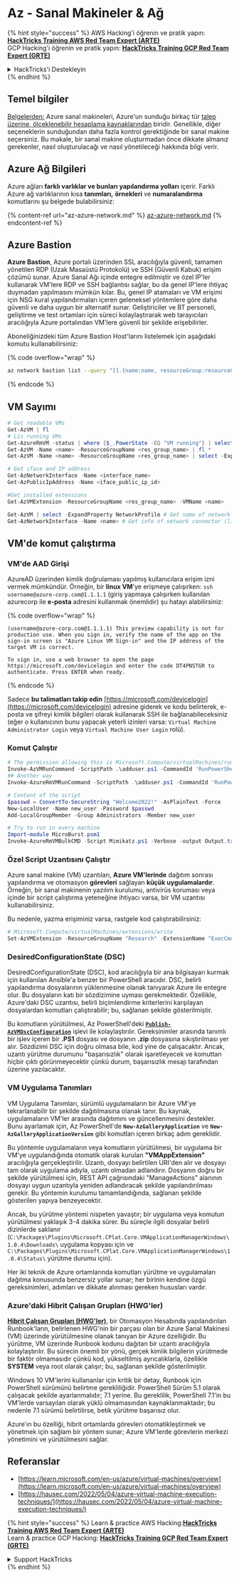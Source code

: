 # Az - Sanal Makineler & Ağ

{% hint style="success" %}
AWS Hacking'i öğrenin ve pratik yapın:<img src="../../../../.gitbook/assets/image (1) (1).png" alt="" data-size="line">[**HackTricks Training AWS Red Team Expert (ARTE)**](https://training.hacktricks.xyz/courses/arte)<img src="../../../../.gitbook/assets/image (1) (1).png" alt="" data-size="line">\
GCP Hacking'i öğrenin ve pratik yapın: <img src="../../../../.gitbook/assets/image (2).png" alt="" data-size="line">[**HackTricks Training GCP Red Team Expert (GRTE)**<img src="../../../../.gitbook/assets/image (2).png" alt="" data-size="line">](https://training.hacktricks.xyz/courses/grte)

<details>

<summary>HackTricks'i Destekleyin</summary>

* [**abonelik planlarını**](https://github.com/sponsors/carlospolop) kontrol edin!
* **💬 [**Discord grubuna**](https://discord.gg/hRep4RUj7f) veya [**telegram grubuna**](https://t.me/peass) katılın ya da **Twitter**'da **bizi takip edin** 🐦 [**@hacktricks\_live**](https://twitter.com/hacktricks\_live)**.**
* **Hacking ipuçlarını paylaşmak için** [**HackTricks**](https://github.com/carlospolop/hacktricks) ve [**HackTricks Cloud**](https://github.com/carlospolop/hacktricks-cloud) github reposuna PR gönderin.

</details>
{% endhint %}

## Temel bilgiler

[Belgelerden:](https://learn.microsoft.com/en-us/azure/virtual-machines/overview) Azure sanal makineleri, Azure'un sunduğu birkaç tür [talep üzerine, ölçeklenebilir hesaplama kaynaklarından](https://learn.microsoft.com/en-us/azure/architecture/guide/technology-choices/compute-decision-tree) biridir. Genellikle, diğer seçeneklerin sunduğundan daha fazla kontrol gerektiğinde bir sanal makine seçersiniz. Bu makale, bir sanal makine oluşturmadan önce dikkate almanız gerekenler, nasıl oluşturulacağı ve nasıl yönetileceği hakkında bilgi verir.

## Azure Ağ Bilgileri

Azure ağları **farklı varlıklar ve bunları yapılandırma yolları** içerir. Farklı Azure ağ varlıklarının kısa **tanımları,** **örnekleri** ve **numaralandırma** komutlarını şu belgede bulabilirsiniz:

{% content-ref url="az-azure-network.md" %}
[az-azure-network.md](az-azure-network.md)
{% endcontent-ref %}

## Azure Bastion

**Azure Bastion**, Azure portalı üzerinden SSL aracılığıyla güvenli, tamamen yönetilen RDP (Uzak Masaüstü Protokolü) ve SSH (Güvenli Kabuk) erişim çözümü sunar. Azure Sanal Ağı içinde entegre edilmiştir ve özel IP'ler kullanarak VM'lere RDP ve SSH bağlantısı sağlar, bu da genel IP'lere ihtiyaç duymadan yapılmasını mümkün kılar. Bu, genel IP atamaları ve VM erişimi için NSG kural yapılandırmaları içeren geleneksel yöntemlere göre daha güvenli ve daha uygun bir alternatif sunar. Geliştiriciler ve BT personeli, geliştirme ve test ortamları için süreci kolaylaştırarak web tarayıcıları aracılığıyla Azure portalından VM'lere güvenli bir şekilde erişebilirler.

Aboneliğinizdeki tüm Azure Bastion Host'larını listelemek için aşağıdaki komutu kullanabilirsiniz:

{% code overflow="wrap" %}
```bash
az network bastion list --query "[].{name:name, resourceGroup:resourceGrou, location:location}" -o table
```
{% endcode %}

## VM Sayımı
```powershell
# Get readable VMs
Get-AzVM | fl
# Lis running VMs
Get-AzureRmVM -status | where {$_.PowerState -EQ "VM running"} | select ResourceGroupName,Name
Get-AzVM -Name <name> -ResourceGroupName <res_group_name> | fl *
Get-AzVM -Name <name> -ResourceGroupName <res_group_name> | select -ExpandProperty NetworkProfile

# Get iface and IP address
Get-AzNetworkInterface -Name <interface_name>
Get-AzPublicIpAddress -Name <iface_public_ip_id>

#Get installed extensions
Get-AzVMExtension -ResourceGroupName <res_group_name> -VMName <name>

Get-AzVM | select -ExpandProperty NetworkProfile # Get name of network connector of VM
Get-AzNetworkInterface -Name <name> # Get info of network connector (like IP)
```
## **VM'de komut çalıştırma**

### **VM'de AAD Girişi**

AzureAD üzerinden kimlik doğrulaması yapılmış kullanıcılara erişim izni vermek mümkündür. Örneğin, bir **linux VM**'ye erişmeye çalışırken: `ssh username@azure-corp.com@1.1.1.1` (giriş yapmaya çalışırken kullanılan azurecorp ile **e-posta** adresini kullanmak önemlidir) şu hatayı alabilirsiniz: 

{% code overflow="wrap" %}
```
(username@azure-corp.com@1.1.1.1) This preview capability is not for production use. When you sign in, verify the name of the app on the sign-in screen is "Azure Linux VM Sign-in" and the IP address of the target VM is correct.

To sign in, use a web browser to open the page https://microsoft.com/devicelogin and enter the code DT4PNSTGR to authenticate. Press ENTER when ready.
```
{% endcode %}

Sadece **bu talimatları takip edin** [https://microsoft.com/devicelogin](https://microsoft.com/devicelogin) adresine giderek ve kodu belirterek, e-posta ve şifreyi kimlik bilgileri olarak kullanarak SSH ile bağlanabileceksiniz (eğer o kullanıcının bunu yapacak yeterli izinleri varsa: `Virtual Machine Administrator Login` veya `Virtual Machine User Login` rolü).

### **Komut Çalıştır**
```powershell
# The permission allowing this is Microsoft.Compute/virtualMachines/runCommand/action
Invoke-AzVMRunCommand -ScriptPath .\adduser.ps1 -CommandId 'RunPowerShellScript' -VMName 'juastavm' -ResourceGroupName 'Research' –Verbose
## Another way
Invoke-AzureRmVMRunCommand -ScriptPath .\adduser.ps1 -CommandId 'RunPowerShellScript' -VMName 'juastavm' -ResourceGroupName 'Research' –Verbose

# Content of the script
$passwd = ConvertTo-SecureString "Welcome2022!" -AsPlainText -Force
New-LocalUser -Name new_user -Password $passwd
Add-LocalGroupMember -Group Administrators -Member new_user
```

```powershell
# Try to run in every machine
Import-module MicroBurst.psm1
Invoke-AzureRmVMBulkCMD -Script Mimikatz.ps1 -Verbose -output Output.txt
```
### **Özel Script Uzantısını Çalıştır**

Azure sanal makine (VM) uzantıları, **Azure VM'lerinde** dağıtım sonrası yapılandırma ve otomasyon **görevleri** sağlayan **küçük uygulamalardır**. Örneğin, bir sanal makinenin yazılım kurulumu, antivirüs koruması veya içinde bir script çalıştırma yeteneğine ihtiyacı varsa, bir VM uzantısı kullanabilirsiniz.

Bu nedenle, yazma erişiminiz varsa, rastgele kod çalıştırabilirsiniz:
```powershell
# Microsoft.Compute/virtualMachines/extensions/write
Set-AzVMExtension -ResourceGroupName "Research" -ExtensionName "ExecCmd" -VMName "infradminsrv" -Location "Germany West Central" -Publisher Microsoft.Compute -ExtensionType CustomScriptExtension -TypeHandlerVersion 1.8 -SettingString '{"commandToExecute":"powershell net users new_user Welcome2022. /add /Y; net localgroup administrators new_user /add"}'
```
### DesiredConfigurationState (DSC)

DesiredConfigurationState (DSC), kod aracılığıyla bir ana bilgisayarı kurmak için kullanılan Ansible'a benzer bir PowerShell aracıdır. DSC, belirli yapılandırma dosyalarının yüklenmesine olanak tanıyarak Azure ile entegre olur. Bu dosyaların katı bir sözdizimine uyması gerekmektedir. Özellikle, Azure'daki DSC uzantısı, belirli biçimlendirme kriterlerini karşılayan dosyalardan komutları çalıştırabilir; bu, sağlanan şekilde gösterilmiştir.

Bu komutların yürütülmesi, Az PowerShell'deki [**`Publish-AzVMDscConfiguration`**](https://docs.microsoft.com/en-us/powershell/module/az.compute/publish-azvmdscconfiguration?view=azps-7.5.0) işlevi ile kolaylaştırılır. Gereksinimler arasında tanımlı bir işlev içeren bir **.PS1** dosyası ve dosyanın **.zip** dosyasına sıkıştırılması yer alır. Sözdizimi DSC için doğru olmasa bile, kod yine de çalışacaktır. Ancak, uzantı yürütme durumunu "başarısızlık" olarak işaretleyecek ve komuttan hiçbir çıktı görünmeyecektir çünkü durum, başarısızlık mesajı tarafından üzerine yazılacaktır.

### VM Uygulama Tanımları

VM Uygulama Tanımları, sürümlü uygulamaların bir Azure VM'ye tekrarlanabilir bir şekilde dağıtılmasına olanak tanır. Bu kaynak, uygulamaların VM'ler arasında dağıtımını ve güncellenmesini destekler. Bunu ayarlamak için, Az PowerShell'de **`New-AzGalleryApplication`** ve **`New-AzGalleryApplicationVersion`** gibi komutları içeren birkaç adım gereklidir.

Bu yöntemle uygulamaların veya komutların yürütülmesi, bir uygulama bir VM'ye uygulandığında otomatik olarak kurulan **"VMAppExtension"** aracılığıyla gerçekleştirilir. Uzantı, dosyayı belirtilen URI'den alır ve dosyayı tam olarak uygulama adıyla, uzantı olmadan adlandırır. Dosyanın doğru bir şekilde yürütülmesi için, REST API çağrısındaki "ManageActions" alanının dosyayı uygun uzantıyla yeniden adlandıracak şekilde yapılandırılması gerekir. Bu yöntemin kurulumu tamamlandığında, sağlanan şekilde gösterilen yapıya benzeyecektir.

Ancak, bu yürütme yöntemi nispeten yavaştır; bir uygulama veya komutun yürütülmesi yaklaşık 3-4 dakika sürer. Bu süreçle ilgili dosyalar belirli dizinlerde saklanır (`C:\Packages\Plugins\Microsoft.CPlat.Core.VMApplicationManagerWindows\1.0.4\Downloads\` uygulama kopyası için ve `C:\Packages\Plugins\Microsoft.CPlat.Core.VMApplicationManagerWindows\1.0.4\Status\` yürütme durumu için).

Her iki teknik de Azure ortamlarında komutları yürütme ve uygulamaları dağıtma konusunda benzersiz yollar sunar; her birinin kendine özgü gereksinimleri, adımları ve dikkate alınması gereken hususları vardır.

### Azure'daki Hibrit Çalışan Grupları (HWG'ler)

[**Hibrit Çalışan Grupları (HWG'ler)**](https://docs.microsoft.com/en-us/azure/automation/automation-hybrid-runbook-worker), bir Otomasyon Hesabında yapılandırılan Runbook'ların, belirlenen HWG'nin bir parçası olan bir Azure Sanal Makinesi (VM) üzerinde yürütülmesine olanak tanıyan bir Azure özelliğidir. Bu yürütme, VM üzerinde Runbook kodunu dağıtan bir uzantı aracılığıyla kolaylaştırılır. Bu sürecin önemli bir yönü, gerçek kimlik bilgilerin yürütmede bir faktör olmamasıdır çünkü kod, yükseltilmiş ayrıcalıklarla, özellikle **SYSTEM** veya root olarak çalışır; bu, sağlanan şekilde gösterilmiştir.

Windows 10 VM'lerini kullananlar için kritik bir detay, Runbook için PowerShell sürümünü belirtme gerekliliğidir. PowerShell Sürüm 5.1 olarak çalışacak şekilde ayarlanmalıdır; 7.1 yerine. Bu gereklilik, PowerShell 7.1'in bu VM'lerde varsayılan olarak yüklü olmamasından kaynaklanmaktadır; bu nedenle 7.1 sürümü belirtilirse, betik yürütme başarısız olur.

Azure'ın bu özelliği, hibrit ortamlarda görevleri otomatikleştirmek ve yönetmek için sağlam bir yöntem sunar; Azure VM'lerde görevlerin merkezi yönetimini ve yürütülmesini sağlar.

## Referanslar

* [https://learn.microsoft.com/en-us/azure/virtual-machines/overview](https://learn.microsoft.com/en-us/azure/virtual-machines/overview)
* [https://hausec.com/2022/05/04/azure-virtual-machine-execution-techniques/](https://hausec.com/2022/05/04/azure-virtual-machine-execution-techniques/)

{% hint style="success" %}
Learn & practice AWS Hacking:<img src="../../../../.gitbook/assets/image (1) (1).png" alt="" data-size="line">[**HackTricks Training AWS Red Team Expert (ARTE)**](https://training.hacktricks.xyz/courses/arte)<img src="../../../../.gitbook/assets/image (1) (1).png" alt="" data-size="line">\
Learn & practice GCP Hacking: <img src="../../../../.gitbook/assets/image (2).png" alt="" data-size="line">[**HackTricks Training GCP Red Team Expert (GRTE)**<img src="../../../../.gitbook/assets/image (2).png" alt="" data-size="line">](https://training.hacktricks.xyz/courses/grte)

<details>

<summary>Support HackTricks</summary>

* Check the [**subscription plans**](https://github.com/sponsors/carlospolop)!
* **Join the** 💬 [**Discord group**](https://discord.gg/hRep4RUj7f) or the [**telegram group**](https://t.me/peass) or **follow** us on **Twitter** 🐦 [**@hacktricks\_live**](https://twitter.com/hacktricks\_live)**.**
* **Share hacking tricks by submitting PRs to the** [**HackTricks**](https://github.com/carlospolop/hacktricks) and [**HackTricks Cloud**](https://github.com/carlospolop/hacktricks-cloud) github repos.

</details>
{% endhint %}
